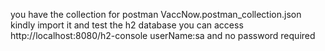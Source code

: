 you have the collection for postman VaccNow.postman_collection.json kindly import it and test 
the h2 database you can access http://localhost:8080/h2-console userName:sa and no password required 

